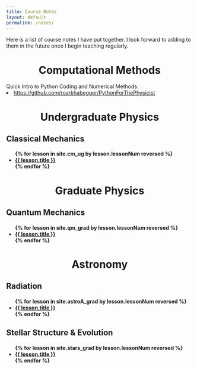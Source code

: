 ```yaml
---
title: Course Notes
layout: default
permalink: /notes/
---
```


Here is a list of course notes I have put together. I look forward to adding to them in the future once I begin teaching regularly. 

<!-- ################# -->
<!-- Computational Methods -->
<!-- ################# -->
<h1> <center> Computational Methods </center> </h1>
Quick Intro to Python Coding and Numerical Methods: <li><a href="https://github.com/roarkhabegger/PythonForThePhysicist">https://github.com/roarkhabegger/PythonForThePhysicist </a></li>


<!-- ################# -->
<!-- UNDERGRAD PHYSICS -->
<!-- ################# -->
<h1> <center> Undergraduate Physics </center> </h1>

<h2> Classical Mechanics </h2>
<h4>
<ul>
{% for lesson in site.cm_ug by lesson.lessonNum reversed %}
    <li><a href="{{ lesson.permalink }}">{{ lesson.title }}  </a></li>
{% endfor %}
</ul>
</h4>

<!-- <h2> Electrodynamics </h2>
<h4>
<ul>
{% for lesson in site.em_ug by lesson.lessonNum reversed %}
    <li><a href="{{ lesson.permalink }}">{{ lesson.title }}  </a></li>
{% endfor %}
</ul>
</h4> -->
<!--
<h2> Quantum Mechanics </h2>
<h4>
<ul>
{% for lesson in site.qm_ug by lesson.lessonNum reversed %}
    <li><a href="{{ lesson.permalink }}">{{ lesson.title }}  </a></li>
{% endfor %}
</ul>
</h4> -->

<!-- <h2> Statistical Mechanics & Thermodynamics </h2>
<h4>
<ul>
{% for lesson in site.sm_ug by lesson.lessonNum reversed %}
    <li><a href="{{ lesson.permalink }}">{{ lesson.title }}  </a></li>
{% endfor %}
</ul>
</h4> -->


<!-- ################# -->
<!-- GRAD PHYSICS      -->
<!-- ################# -->
<h1> <center> Graduate Physics </center> </h1>
<!--
<h2> Classical Mechanics </h2>
<h4>
<ul>
{% for lesson in site.cm_grad by lesson.lessonNum reversed %}
   <li><a href="{{ lesson.permalink }}"> {{ lesson.title }} </a></li>
{% endfor %}
</ul>
</h4> -->
<!--
<h2> Electromagnetism </h2>
<h4>
<ul>
{% for lesson in site.em_grad by lesson.lessonNum reversed %}
   <li><a href="{{ lesson.permalink }}"> {{ lesson.title }} </a></li>
{% endfor %}
</ul>
</h4> -->


<h2> Quantum Mechanics </h2>
<h4>
<ul>
{% for lesson in site.qm_grad by lesson.lessonNum reversed %}
    <li><a href="{{ lesson.permalink }}">{{ lesson.title }}  </a></li>
{% endfor %}
</ul>
</h4>


<!-- ################# -->
<!-- ASTRONOMY         -->
<!-- ################# -->
<h1> <center> Astronomy </center> </h1>

<h2> Radiation </h2>
<h4>
<ul>
{% for lesson in site.astroA_grad by lesson.lessonNum reversed %}
    <li><a href="{{ lesson.permalink }}">{{ lesson.title }}  </a></li>
{% endfor %}
</ul>
</h4>
<!--
<h2> Dynamics </h2>
<h4>
<ul>
{% for lesson in site.astroB_grad by lesson.lessonNum reversed %}
    <li><a href="{{ lesson.permalink }}">{{ lesson.title }}  </a></li>
{% endfor %}
</ul>
</h4> -->

<!-- <h2> Observational Astronomy </h2>
<h4>
<ul>
{% for lesson in site.obs_grad by lesson.lessonNum reversed %}
    <li><a href="{{ lesson.permalink }}">{{ lesson.title }}  </a></li>
{% endfor %}
</ul>
</h4> -->


<h2> Stellar Structure & Evolution </h2>
<h4>
<ul>
{% for lesson in site.stars_grad by lesson.lessonNum reversed %}
    <li><a href="{{ lesson.permalink }}">{{ lesson.title }}  </a></li>
{% endfor %}
</ul>
</h4>


<!-- <h2> Observational Cosmology </h2>
<h4>
<ul>
{% for lesson in site.cosmo_grad by lesson.lessonNum reversed %}
    <li><a href="{{ lesson.permalink }}">{{ lesson.title }}  </a></li>
{% endfor %}
</ul>
</h4>

<h2> Galaxies </h2>
<h4>
<ul>
{% for lesson in site.gals_grad by lesson.lessonNum reversed %}
    <li><a href="{{ lesson.permalink }}">{{ lesson.title }}  </a></li>
{% endfor %}
</ul>
</h4>

<h2> Interstellar Medium </h2>
<h4>
<ul>
{% for lesson in site.ism_grad by lesson.lessonNum reversed %}
    <li><a href="{{ lesson.permalink }}">{{ lesson.title }}  </a></li>
{% endfor %}
</ul>
</h4> -->
